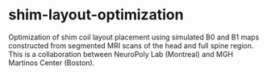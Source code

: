 # shim-layout-optimization
Optimization of shim coil layout placement using simulated B0 and B1 maps constructed from segmented MRI scans of the head and full spine region. This is a collaboration between NeuroPoly Lab (Montreal) and MGH Martinos Center (Boston). 
